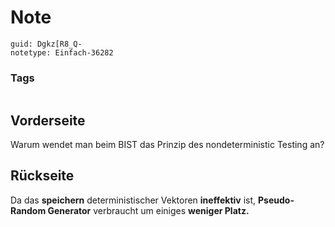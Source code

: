 # Note
```
guid: Dgkz[R8_Q-
notetype: Einfach-36282
```

### Tags
```
```

## Vorderseite
Warum wendet man beim BIST das Prinzip des nondeterministic Testing an?

## Rückseite
Da das <b>speichern</b> deterministischer Vektoren
<b>ineffektiv</b> ist, <b>Pseudo-Random Generator</b> verbraucht um
einiges <b>weniger Platz.</b>
